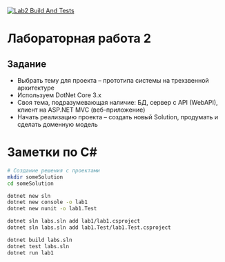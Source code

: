[![Lab2 Build And Tests](https://github.com/bahioganns/Dot_Net_labs/actions/workflows/dotnet.yml/badge.svg?branch=cuamckuu_lab2)](https://github.com/bahioganns/Dot_Net_labs/actions/workflows/dotnet.yml)

# Лабораторная работа 2

## Задание
- Выбрать тему для проекта – прототипа системы на трехзвенной архитектуре
- Используем DotNet Core 3.x
- Своя тема, подразумевающая наличие: БД, сервер с API (WebAPI), клиент на ASP.NET MVC (веб-приложение)
- Начать реализацию проекта – создать новый Solution, продумать и сделать доменную модель

# Заметки по C#

```bash
# Создание решения с проектами
mkdir someSolution
cd someSolution

dotnet new sln
dotnet new console -o lab1
dotnet new nunit -o lab1.Test

dotnet sln labs.sln add lab1/lab1.csproject
dotnet sln labs.sln add lab1.Test/lab1.Test.csproject

dotnet build labs.sln
dotnet test labs.sln
dotnet run lab1
```

